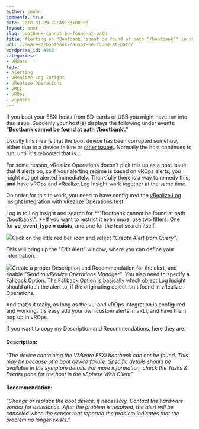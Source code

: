 ```yaml
---
author: cmohn
comments: true
date: 2018-01-29 22:49:53+00:00
layout: post
slug: bootbank-cannot-be-found-at-path
title: Alerting on "Bootbank cannot be found at path ‘/bootbank’" in vRealize Operations
url: /vmware-2/bootbank-cannot-be-found-at-path/
wordpress_id: 4963
categories:
- VMware
tags:
- Alerting
- vRealize Log Insight
- vRealize Operations
- vRLI
- vROps
- vSphere
---
```


If you boot your ESXi hosts from SD-cards or USB you might have run into this issue. Suddenly your host(s) displays the following under events:
**"Bootbank cannot be found at path ‘/bootbank’."**

Usually this means that the boot device has been corrupted somehow, either due to a device failure or [other issues](https://kb.vmware.com/s/article/2144283). Normally the host continues to run, until it's rebooted that is...

For some reason, vRealize Operations doesn't pick this up as a host issue that it alerts on, so if your alerting regime is based on vROps alerts, you might not get alerted immediately. Thankfully there is a way to remedy this, **and** have vROps and vRealize Log Insight work together at the same time.

On order for this to work, you need to have configured the [vRealize Log Insight Integration with vRealize Operations](https://docs.vmware.com/en/VMware-Validated-Design/4.1/com.vmware.vvd.sddc-deploya.doc/GUID-3DFD518E-E5E5-4B10-B4B4-65BFE0BA13A0.html) first.

Log in to Log Insight and search for **"Bootbank cannot be found at path ‘/bootbank’.". **If you want to restrict it even more, use two filters. One for **vc_event_type = exists**, and one for the text search itself.

![](http://vninja.net/wordpress/wp-content/uploads/2018/01/Screenshot-2018-01-29-23.07.40-300x169.png)Click on the little red bell icon and select _"Create Alert from Query"_.

This will bring up the "Edit Alert" window, where you can define your information.

![](http://vninja.net/wordpress/wp-content/uploads/2018/01/Screenshot-2018-01-29-23.07.19-644x794.png)Create a proper Description and Recommendation for the alert, and enable _"Send to vRealize Operations Manager"_. You also need to specify a Fallback Option. The Fallback Option is basically which object Log Insight should attach the alert to, if the originating object isn't found in vRealize Operations.

And that's it really, as long as the vLI and vROps integration is configured and working, it's easy add your own custom alerts in vRLI, and have them pop up in vROps.

If you want to copy my Description and Recommendations, here they are:



#### Description:



_"The device containing the VMware ESXi bootbank can not be found. This may be because of a boot device failure. Specific details should be available in the symptom details. For more information, check the Tasks & Events pane for the host in the vSphere Web Client"_



#### Recommendation:



_"Change or replace the boot device, if necessary. Contact the hardware vendor for assistance. After the problem is resolved, the alert will be canceled when the sensor that reported the problem indicates that the problem no longer exists."_


